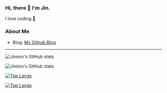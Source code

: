 ### Hi, there 👋 I'm Jin.
I love coding 💓

### About Me
- Blog: [My Github Blog](https://Jinimo.github.io.)

---


![Jinimo's GitHub stats](https://github-readme-stats.vercel.app/api?username=Jinimo&show_icons=true&theme=midnight-purple)

![Jinimo's GitHub stats](https://github-readme-stats.vercel.app/api?username=Jinimo&show_icons=true&theme=material-palenight)

[![Top Langs](https://github-readme-stats.vercel.app/api/top-langs/?username=Jinimo)](https://github.com/anuraghazra/github-readme-stats)

[![Top Langs](https://github-readme-stats.vercel.app/api/top-langs/?username=Jinimo&exclude_repo=github-readme-stats,anuraghazra.github.io)](https://github.com/anuraghazra/github-readme-stats)
